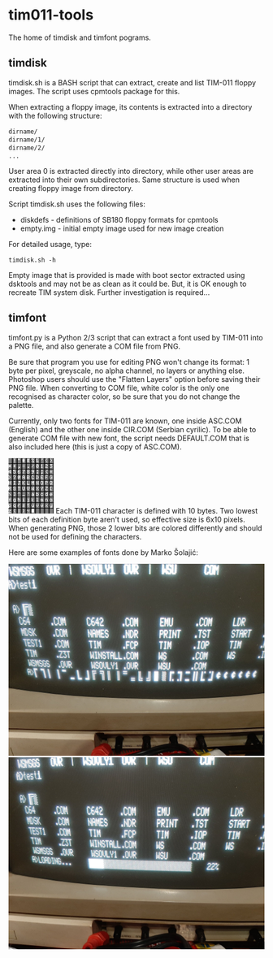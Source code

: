 # tim011-tools

The home of timdisk and timfont pograms.

## timdisk

timdisk.sh is a BASH script that can extract, create and list TIM-011 floppy images. The script uses cpmtools package for this.

When extracting a floppy image, its contents is extracted into a directory with the following structure:
```
dirname/
dirname/1/
dirname/2/
...
```
User area 0 is extracted directly into directory, while other user areas are extracted into their own subdirectories. Same structure is used when creating floppy image from directory.

Script timdisk.sh uses the following files:
* diskdefs - definitions of SB180 floppy formats for cpmtools
* empty.img - initial empty image used for new image creation

For detailed usage, type:
```
timdisk.sh -h
```
Empty image that is provided is made with boot sector extracted using dsktools and may not be as clean as it could be. But, it is OK enough to recreate TIM system disk. Further investigation is required...

## timfont

timfont.py is a Python 2/3 script that can extract a font used by TIM-011 into a PNG file, and also generate a COM file from PNG.

Be sure that program you use for editing PNG won't change its format: 1 byte per pixel, greyscale, no alpha channel, no layers or anything else.
Photoshop users should use the "Flatten Layers" option before saving their PNG file.
When converting to COM file, white color is the only one recognised as character color, so be sure that you do not change the palette.

Currently, only two fonts for TIM-011 are known, one inside ASC.COM (English) and the other one inside CIR.COM (Serbian cyrilic).
To be able to generate COM file with new font, the script needs DEFAULT.COM that is also included here (this is just a copy of ASC.COM).

![English font](./images/timfont0.png)
Each TIM-011 character is defined with 10 bytes.
Two lowest bits of each definition byte aren't used, so effective size is 6x10 pixels.
When generating PNG, those 2 lower bits are colored differently and should not be used for defining the characters.

Here are some examples of fonts done by Marko Šolajić:

![Example 1](./images/timfont1.jpg)
![Example 2](./images/timfont2.jpg)

